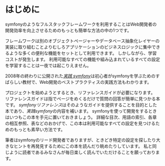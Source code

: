 はじめに
========

symfonyのようなフルスタックフレームワークを利用することはWeb開発者の開発効率を向上させるためのもっとも簡単な方法の中の1つです。

フレームワークは別のオブジェクトページャーやデータベース抽象化レイヤーの実装に取り組むことよりむしろアプリケーションのビジネスロジックに集中できるような多くの便利な機能をセットとして利用できます。
しかしながら、学習コストが発生します。
利用可能なすべての機能や組み込まれているすべての設定を学習することは一夜では起こりえません。

2008年の終わりに公開された[*実践 symfony*](http://www.symfony-project.org/jobeet/)は初心者がsymfonyを学ぶためのすばらしい教材で、Web開発のベストプラクティスの実践方法もわかります。

プロジェクトを始めようとするとき、リファレンスガイドが必要になります。
リファレンスガイドは指でページをめくるだけで質問の回答が簡単に見つかる本です。
*symfonyリファレンス*はそのようなガイドを提供することを目的とした本であり、*実践symfony*の内容を補います。
symfonyを使って開発をするときはいつもこの本を手元に置いておきましょう。
詳細な目次、用語の索引、各章の相互参照、表などのおかげで、この本は利用可能なすべての設定を見つけるためのもっとも素早い方法です。

筆者はsymfonyのリード開発者でありますが、ときどき特定の設定を探したり大きなヒントを再発見するためにこの本を読んだり眺めたりしています。
私と同じように読者であるみなさんが毎日楽しく読んでいただけることを願っております。
